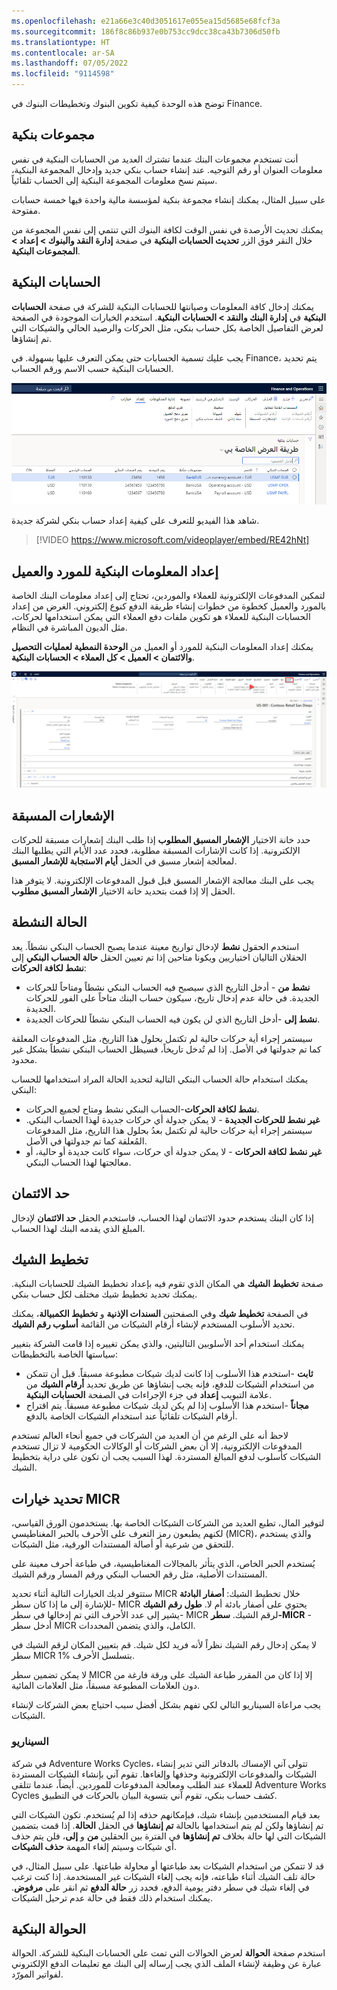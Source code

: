 ```yaml
---
ms.openlocfilehash: e21a66e3c40d3051617e055ea15d5685e68fcf3a
ms.sourcegitcommit: 186f8c86b937e0b753cc9dcc38ca43b7306d50fb
ms.translationtype: HT
ms.contentlocale: ar-SA
ms.lasthandoff: 07/05/2022
ms.locfileid: "9114598"
---
```

توضح هذه الوحدة كيفية تكوين البنوك وتخطيطات البنوك في Finance.

## <a name="bank-groups"></a>مجموعات بنكية 

أنت تستخدم مجموعات البنك عندما تشترك العديد من الحسابات البنكية في نفس معلومات العنوان أو رقم التوجيه‬. عند إنشاء حساب بنكي جديد وإدخال المجموعة البنكية، سيتم نسخ معلومات المجموعة البنكية إلى الحساب تلقائياً. 

على سبيل المثال، يمكنك إنشاء مجموعة بنكية لمؤسسة مالية واحدة فيها خمسة حسابات مفتوحة.

يمكنك تحديث الأرصدة في نفس الوقت لكافة البنوك التي تنتمي إلى نفس المجموعة من خلال النقر فوق الزر **تحديث الحسابات البنكية** في صفحة **‏‫إدارة النقد والبنوك‬ > إعداد > المجموعات البنكية**.


## <a name="bank-accounts"></a>الحسابات البنكية 

يمكنك إدخال كافة المعلومات وصيانتها للحسابات البنكية للشركة في صفحة **الحسابات البنكية** في **إدارة البنك والنقد > الحسابات البنكية**. استخدم الخيارات الموجودة في الصفحة لعرض التفاصيل الخاصة بكل حساب بنكي، مثل الحركات والرصيد الحالي والشيكات التي تم إنشاؤها. 

يجب عليك تسمية الحسابات حتى يمكن التعرف عليها بسهولة. في Finance، يتم تحديد الحسابات البنكية حسب الاسم ورقم الحساب.

[![لقطة شاشة لصفحة الحسابات البنكية للتمويل والعمليات.](../media/company-bank-accounts.png)](../media/company-bank-accounts.png#lightbox)


شاهد هذا الفيديو للتعرف على كيفية إعداد حساب بنكي لشركة جديدة.

 > [!VIDEO https://www.microsoft.com/videoplayer/embed/RE42hNt]


## <a name="set-up-vendor-and-customer-bank-information"></a>إعداد المعلومات البنكية للمورد والعميل 

لتمكين المدفوعات الإلكترونية للعملاء والموردين، تحتاج إلى إعداد معلومات البنك الخاصة بالمورد والعميل كخطوة من خطوات إنشاء طريقة الدفع كنوع إلكتروني. الغرض من إعداد الحسابات البنكية للعملاء هو تكوين ملفات دفع العملاء التي يمكن استخدامها لحركات، مثل الديون المباشرة في النظام.

يمكنك إعداد المعلومات البنكية للمورد أو العميل من **الوحدة النمطية لعمليات التحصيل والائتمان‬ > العميل > كل العملاء > الحسابات البنكية**.

![لقطة شاشة لصفحة كل العملاء تعرض متاجر Contoso Retail San Diego.](../media/customer-information.png)

 
## <a name="prenotes"></a>الإشعارات المسبقة 

حدد خانة الاختيار **الإشعار المسبق المطلوب** إذا طلب البنك إشعارات مسبقة للحركات الإلكترونية.
إذا كانت الإشارات المسبقة مطلوبة، فحدد عدد الأيام التي يطلبها البنك لمعالجة إشعار مسبق في الحقل **أيام الاستجابة للإشعار المسبق**. 

يجب على البنك معالجة الإشعار المسبق قبل قبول المدفوعات الإلكترونية. لا يتوفر هذا الحقل إلا إذا قمت بتحديد خانة الاختيار **الإشعار المسبق مطلوب**.


## <a name="active-status"></a>الحالة النشطة 

استخدم الحقول **نشط** لإدخال تواريخ معينة عندما يصبح الحساب البنكي نشطاً.
يعد الحقلان التاليان اختياريين ويكونا متاحين إذا تم تعيين الحقل **حالة الحساب البنكي** إلى **نشط لكافة الحركات**:

- **نشط من** - أدخل التاريخ الذي سيصبح فيه الحساب البنكي نشطاً ومتاحاً للحركات الجديدة. في حالة عدم إدخال تاريخ، سيكون حساب البنك متاحاً على الفور للحركات الجديدة.
- **نشط إلى** -أدخل التاريخ الذي لن يكون فيه الحساب البنكي نشطاً للحركات الجديدة. 

سيستمر إجراء أية حركات حالية لم تكتمل بحلول هذا التاريخ، مثل المدفوعات المعلقة كما تم جدولتها في الأصل. إذا لم تُدخل تاريخاً، فسيظل الحساب البنكي نشطاً بشكل غير محدود.

يمكنك استخدام حالة الحساب البنكي التالية لتحديد الحالة المراد استخدامها للحساب البنكي:

- **نشط لكافة الحركات**-الحساب البنكي نشط ومتاح لجميع الحركات.
- **غير نشط للحركات الجديدة** - لا يمكن جدولة أي حركات جديدة لهذا الحساب البنكي. سيستمر إجراء أية حركات حالية لم تكتمل بعدُ بحلول هذا التاريخ، مثل المدفوعات المُعلقة كما تم جدولتها في الأصل.
- **غير نشط لكافة الحركات** - لا يمكن جدولة أي حركات، سواء كانت جديدة أو حالية، أو معالجتها لهذا الحساب البنكي.

## <a name="credit-limit"></a>حد الائتمان 

إذا كان البنك يستخدم حدود الائتمان لهذا الحساب، فاستخدم الحقل **حد الائتمان** لإدخال المبلغ الذي يقدمه البنك لهذا الحساب.

## <a name="check-layout"></a>تخطيط الشيك 

صفحة **تخطيط الشيك** هي المكان الذي تقوم فيه بإعداد تخطيط الشيك للحسابات البنكية. يمكنك تحديد تخطيط شيك مختلف لكل حساب بنكي.


في الصفحة **تخطيط شيك** وفي الصفحتين **السندات الإذنية‬** و **تخطيط الكمبيالة**، يمكنك تحديد الأسلوب المستخدم لإنشاء أرقام الشيكات من القائمة **أسلوب رقم الشيك**. 

يمكنك استخدام أحد الأسلوبين التاليتين، والذي يمكن تغييره إذا قامت الشركة بتغيير سياستها الخاصة بالتخطيطات:

- **ثابت** -استخدم هذا الأسلوب إذا كانت لديك شيكات مطبوعة مسبقاً. قبل أن تتمكن من استخدام الشيكات للدفع، فإنه يجب إنشاؤها عن طريق تحديد **أرقام الشيك** من علامة التبويب **إعداد** في جزء الإجراءات في الصفحة **الحسابات البنكية**.
- **مجاناً** -استخدم هذا الأسلوب إذا لم يكن لديك شيكات مطبوعة مسبقاً. يتم اقتراح أرقام الشيكات تلقائياً عند استخدام الشيكات الخاصة بالدفع.

لاحظ أنه على الرغم من أن العديد من الشركات في جميع أنحاء العالم تستخدم المدفوعات الإلكترونية، إلا أن بعض الشركات أو الوكالات الحكومية لا تزال تستخدم الشيكات كأسلوب لدفع المبالغ المستردة. لهذا السبب يجب أن تكون على دراية بتخطيط الشيك. 

## <a name="define-micr-options"></a>تحديد خيارات MICR 

لتوفير المال، تطبع العديد من الشركات الشيكات الخاصة بها. يستخدمون الورق القياسي، لكنهم يطبعون رمز التعرف على الأحرف بالحبر المغناطيسي (MICR)، والذي يستخدم للتحقق من شرعية أو أصالة المستندات الورقية، مثل الشيكات. 

يُستخدم الحبر الخاص، الذي يتأثر بالمجالات المغناطيسية، في طباعة أحرف معينة على المستندات الأصلية، مثل رقم الحساب البنكي ورقم المسار ورقم الشيك.

ستتوفر لديك الخيارات التالية أثناء تحديد MICR خلال تخطيط الشيك: **أصفار البادئة** -للإشارة إلى ما إذا كان سطر MICR يحتوي على أصفار بادئة أم لا.
**طول رقم الشيك** -يشير إلى عدد الأحرف التي تم إدخالها في سطر MICR لرقم الشيك.
**سطر-MICR** - أدخل سطر MICR الكامل، والذي يتضمن المحددات. 

لا يمكن إدخال رقم الشيك نظراً لأنه فريد لكل شيك. قم بتعيين المكان لرقم الشيك في سطر MICR بتسلسل الأحرف %1.

لا يمكن تضمين سطر MICR إلا إذا كان من المقرر طباعة الشيك على ورقة فارغة من دون العلامات المطبوعة مسبقاً، مثل العلامات المائية.

يجب مراعاة السيناريو التالي لكي تفهم بشكل أفضل سبب احتياج بعض الشركات لإنشاء الشيكات.

### <a name="scenario"></a>السيناريو 

في شركة Adventure Works Cycles، تتولى آني الإمساك بالدفاتر التي تدير إنشاء الشيكات والمدفوعات الإلكترونية وحذفها وإلغاءها. تقوم آني بإنشاء الشيكات المستردة للعملاء عند الطلب ومعالجة المدفوعات للموردين. أيضاً، عندما تتلقى Adventure Works Cycles كشف حساب بنكي، تقوم آني بتسوية البيان بالحركات في التطبيق.

بعد قيام المستخدمين بإنشاء شيك، فبإمكانهم حذفه إذا لم يُستخدم. تكون الشيكات التي تم إنشاؤها ولكن لم يتم استخدامها بالحالة **تم إنشاؤها** في الحقل **الحالة**. إذا قمت بتضمين الشيكات التي لها حالة بخلاف **تم إنشاؤها** في الفترة بين الحقلين **من** و **إلى**، فلن يتم حذف أي شيكات وسيتم إلغاء المهمة **حذف الشيكات**.

قد لا تتمكن من استخدام الشيكات بعد طباعتها أو محاولة طباعتها. على سبيل المثال، في حالة تلف الشيك أثناء طباعته، فإنه يجب إلغاء الشيكات غير المستخدمة. إذا كنت ترغب في إلغاء شيك في سطر دفتر يومية الدفع، فحدد زر **حالة الدفع** ثم انقر على **مرفوض**. يمكنك استخدام ذلك فقط في حالة عدم ترحيل الشيكات.

## <a name="bank-remittance"></a>الحوالة البنكية 

استخدم صفحة **الحوالة** لعرض الحوالات التي تمت على الحسابات البنكية للشركة. الحوالة عبارة عن وظيفة لإنشاء الملف الذي يجب إرساله إلى البنك مع تعليمات الدفع الإلكتروني لفواتير المورّد.


